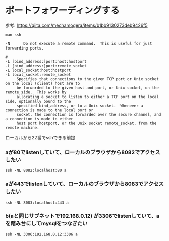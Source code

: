 # ポートフォワーディングする

参考: https://qiita.com/mechamogera/items/b1bb9130273deb9426f5

`man ssh`

```shell
-N      Do not execute a remote command.  This is useful for just forwarding ports.

# 
-L [bind_address:]port:host:hostport
-L [bind_address:]port:remote_socket
-L local_socket:host:hostport
-L local_socket:remote_socket
     Specifies that connections to the given TCP port or Unix socket on the local (client) host are to
     be forwarded to the given host and port, or Unix socket, on the remote side.  This works by
     allocating a socket to listen to either a TCP port on the local side, optionally bound to the
     specified bind_address, or to a Unix socket.  Whenever a connection is made to the local port or
     socket, the connection is forwarded over the secure channel, and a connection is made to either
     host port hostport, or the Unix socket remote_socket, from the remote machine.

```

ローカルから22番でsshできる前提


### aが80でlistenしていて、ローカルのブラウザから8082でアクセスしたい

```shell
ssh -NL 8082:localhost:80 a
```

### aが443でlistenしていて、ローカルのブラウザから8083でアクセスしたい

```shell
ssh -NL 8083:localhost:443 a
```

### b(aと同じサブネットで192.168.0.12) が3306でlistenしていて、aを踏み台にしてmysqlをつなぎたい

```shell
ssh -NL 3306:192.168.0.12:3306 a
